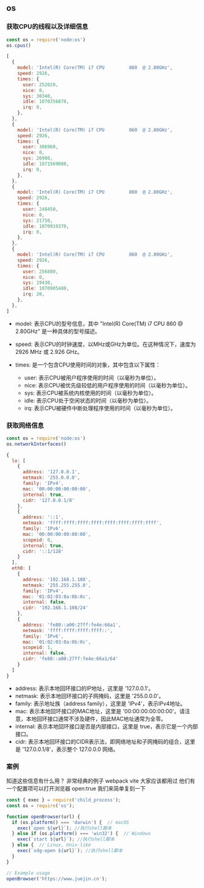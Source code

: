 ## os

### 获取CPU的线程以及详细信息
```js
const os = require('node:os')
os.cpus()
```
```js
[
  {
    model: 'Intel(R) Core(TM) i7 CPU         860  @ 2.80GHz',
    speed: 2926,
    times: {
      user: 252020,
      nice: 0,
      sys: 30340,
      idle: 1070356870,
      irq: 0,
    },
  },
  {
    model: 'Intel(R) Core(TM) i7 CPU         860  @ 2.80GHz',
    speed: 2926,
    times: {
      user: 306960,
      nice: 0,
      sys: 26980,
      idle: 1071569080,
      irq: 0,
    },
  },
  {
    model: 'Intel(R) Core(TM) i7 CPU         860  @ 2.80GHz',
    speed: 2926,
    times: {
      user: 248450,
      nice: 0,
      sys: 21750,
      idle: 1070919370,
      irq: 0,
    },
  },
  {
    model: 'Intel(R) Core(TM) i7 CPU         860  @ 2.80GHz',
    speed: 2926,
    times: {
      user: 256880,
      nice: 0,
      sys: 19430,
      idle: 1070905480,
      irq: 20,
    },
  },
] 
```
- model: 表示CPU的型号信息，其中 "Intel(R) Core(TM) i7 CPU 860 @ 2.80GHz" 是一种具体的型号描述。

- speed: 表示CPU的时钟速度，以MHz或GHz为单位。在这种情况下，速度为 2926 MHz 或 2.926 GHz。

- times: 是一个包含CPU使用时间的对象，其中包含以下属性：

  - user: 表示CPU被用户程序使用的时间（以毫秒为单位）。
  - nice: 表示CPU被优先级较低的用户程序使用的时间（以毫秒为单位）。
  - sys: 表示CPU被系统内核使用的时间（以毫秒为单位）。
  - idle: 表示CPU处于空闲状态的时间（以毫秒为单位）。
  - irq: 表示CPU被硬件中断处理程序使用的时间（以毫秒为单位）。

### 获取网络信息
```js
const os = require('node:os')
os.networkInterfaces()
```
```js
{
  lo: [
    {
      address: '127.0.0.1',
      netmask: '255.0.0.0',
      family: 'IPv4',
      mac: '00:00:00:00:00:00',
      internal: true,
      cidr: '127.0.0.1/8'
    },
    {
      address: '::1',
      netmask: 'ffff:ffff:ffff:ffff:ffff:ffff:ffff:ffff',
      family: 'IPv6',
      mac: '00:00:00:00:00:00',
      scopeid: 0,
      internal: true,
      cidr: '::1/128'
    }
  ],
  eth0: [
    {
      address: '192.168.1.108',
      netmask: '255.255.255.0',
      family: 'IPv4',
      mac: '01:02:03:0a:0b:0c',
      internal: false,
      cidr: '192.168.1.108/24'
    },
    {
      address: 'fe80::a00:27ff:fe4e:66a1',
      netmask: 'ffff:ffff:ffff:ffff::',
      family: 'IPv6',
      mac: '01:02:03:0a:0b:0c',
      scopeid: 1,
      internal: false,
      cidr: 'fe80::a00:27ff:fe4e:66a1/64'
    }
  ]
} 
```

- address: 表示本地回环接口的IP地址，这里是 '127.0.0.1'。
- netmask: 表示本地回环接口的子网掩码，这里是 '255.0.0.0'。
- family: 表示地址族（address family），这里是 'IPv4'，表示IPv4地址。
- mac: 表示本地回环接口的MAC地址，这里是 '00:00:00:00:00:00'。请注意，本地回环接口通常不涉及硬件，因此MAC地址通常为全零。
- internal: 表示本地回环接口是否是内部接口，这里是 true，表示它是一个内部接口。
- cidr: 表示本地回环接口的CIDR表示法，即网络地址和子网掩码的组合，这里是 '127.0.0.1/8'，表示整个 127.0.0.0 网络。

### 案例
知道这些信息有什么用？
非常经典的例子 webpack vite 大家应该都用过 他们有一个配置项可以打开浏览器 open:true 我们来简单复刻一下
```js
const { exec } = require('child_process');
const os = require('os');

function openBrowser(url) {
  if (os.platform() === 'darwin') {  // macOS
    exec(`open ${url}`); //执行shell脚本
  } else if (os.platform() === 'win32') {  // Windows
    exec(`start ${url}`); //执行shell脚本
  } else {  // Linux, Unix-like
    exec(`xdg-open ${url}`); //执行shell脚本
  }
}

// Example usage
openBrowser('https://www.juejin.cn');
```
